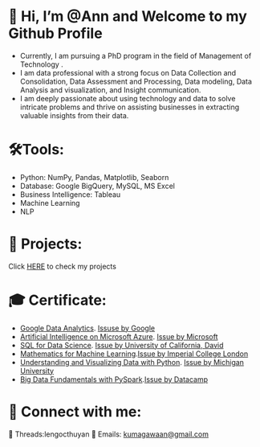 # 👋 Hi, I’m @Ann and Welcome to my Github Profile
* Currently, I am pursuing a PhD program in the field of Management of Technology .
* I am data professional with a strong focus on Data Collection and Consolidation, Data Assessment and Processing, Data modeling, Data Analysis and visualization, and Insight communication.
* I am deeply passionate about using technology and data to solve intricate problems and thrive on assisting businesses in extracting valuable insights from their data.

# 🛠️Tools:
* Python: NumPy, Pandas, Matplotlib, Seaborn
* Database: Google BigQuery,  MySQL, MS Excel
* Business Intelligence: Tableau
* Machine Learning
* NLP

# 🌌 Projects:
Click [HERE](https://github.com/lethuyngocan/Project-Porfolio) to check my projects

# 🎓 Certificate:
* [Google Data Analytics](https://www.coursera.org/account/accomplishments/specialization/certificate/VVUJ8NRR62JU). [Issuse by Google](https://en.wikipedia.org/wiki/Google)
* [Artificial Intelligence on Microsoft Azure](https://www.coursera.org/account/accomplishments/verify/CNTM9RMQ78TG). [Issue by Microsoft](https://azure.microsoft.com/ja-jp/)
* [SQL for Data Science](https://www.coursera.org/account/accomplishments/verify/55AKGELQK6VC). [Issue by University of California, David](https://www.ucdavis.edu/)
* [Mathematics for Machine Learning](https://www.coursera.org/account/accomplishments/verify/NFEXQS6GHFCG).[Issue by Imperial College London](https://www.imperial.ac.uk/)
* [Understanding and Visualizing Data with Python](https://www.coursera.org/account/accomplishments/verify/8YPFNWTR6GQ9). [Issue by Michigan University](https://umich.edu/)
* [Big Data Fundamentals with PySpark](https://drive.google.com/drive/folders/1akt0p14RcXhrdtP0YkM4PtgsAb5BKVyS).[Issue by Datacamp](https://www.datacamp.com/)

# 👐 Connect with me:
📲 Threads:lengocthuyan
📧 Emails: kumagawaan@gmail.com

